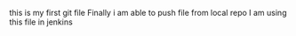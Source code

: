 this is my first git file
Finally i am able to push file from local repo
I am using this file in jenkins
